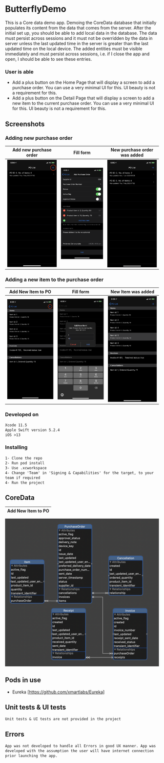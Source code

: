 # ButterflyDemo
This is a Core data demo app. Demoing the CoreData database that initially populates its content from the data that comes from the server. After the initial set up, you should be able to add local data in the database. The data must persist across sessions and it must not be overridden by the data in server unless the last updated time in the server is greater than the last updated time on the local device.
The added entities must be visible immediately and must persist across sessions, i.e. if I close the app and open, I should be able to see these entries.

### User is able 
- Add a plus button on the Home Page that will display a screen to add a purchase order. You can use a very minimal UI for this. UI beauty is not a requirement for this.
- Add a plus button on the Detail Page that will display a screen to add a new item to the current purchase order. You can use a very minimal UI for this. UI beauty is not a requirement for this.


## Screenshots 

### Adding new purchase order
Add new purchase order      |  Fill form                |  New purchase order was added
:-------------------------:|:-------------------------:|:-------------------------:
![](https://github.com/turk-jk/ButterflyDemo/blob/master/images/IMG_1751.PNG)  |  ![](https://github.com/turk-jk/ButterflyDemo/blob/master/images/IMG_1752.PNG)|  ![](https://github.com/turk-jk/ButterflyDemo/blob/master/images/IMG_1753.PNG)


### Adding a new item to the purchase order 

Add New Item to PO         |  Fill form                |  New Item was added
:-------------------------:|:-------------------------:|:-------------------------:
![](https://github.com/turk-jk/ButterflyDemo/blob/master/images/IMG_1754.PNG)  |  ![](https://github.com/turk-jk/ButterflyDemo/blob/master/images/IMG_1755.PNG)|  ![](https://github.com/turk-jk/ButterflyDemo/blob/master/images/IMG_1756.PNG)

### Developed on

```
Xcode 11.5
Apple Swift version 5.2.4
iOS >13
```

### Installing

```
1- Clone the repo
2- Run pod install
3- Use .xcworkspace
4- Change 'Team' in 'Signing & Capabilities' for the target, to your team if required 
4- Run the project
```
## CoreData
Add New Item to PO         | 
:-------------------------:| 
![](https://github.com/turk-jk/ButterflyDemo/blob/master/images/IMG_1757.PNG)


## Pods in use
- Eureka [https://github.com/xmartlabs/Eureka]

## Unit tests & UI tests 

```
Unit tests & UI tests are not provided in the project
```
## Errors

```
App was not developed to handle all Errors in good UX manner. App was developed with the assumption the user will have internet connection prior launching the app. 
```
